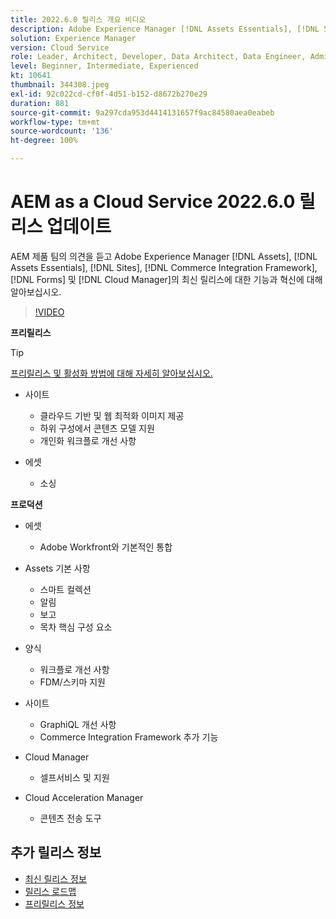 ```yaml
---
title: 2022.6.0 릴리스 개요 비디오
description: Adobe Experience Manager [!DNL Assets Essentials], [!DNL Sites], [!DNL Screens], [!DNL Forms] 및 [!DNL Cloud Foundation]용 2022-6-0 릴리스의 최신 기능과 혁신에 대해 알아보십시오.
solution: Experience Manager
version: Cloud Service
role: Leader, Architect, Developer, Data Architect, Data Engineer, Admin, User
level: Beginner, Intermediate, Experienced
kt: 10641
thumbnail: 344308.jpeg
exl-id: 92c022cd-cf0f-4d51-b152-d8672b270e29
duration: 881
source-git-commit: 9a297cda953d4414131657f9ac84580aea0eabeb
workflow-type: tm+mt
source-wordcount: '136'
ht-degree: 100%

---
```


# AEM as a Cloud Service 2022.6.0 릴리스 업데이트

AEM 제품 팀의 의견을 듣고 Adobe Experience Manager [!DNL Assets], [!DNL Assets Essentials], [!DNL Sites], [!DNL Commerce Integration Framework], [!DNL Forms] 및 [!DNL Cloud Manager]의 최신 릴리스에 대한 기능과 혁신에 대해 알아보십시오.

>[!VIDEO](https://video.tv.adobe.com/v/344308/?quality=12&learn=on)

**프리릴리스**

>[!TIP]
>
>[프리릴리스 및 활성화 방법에 대해 자세히 알아보십시오.](https://experienceleague.adobe.com/docs/experience-manager-cloud-service/content/release-notes/prerelease.html?lang=ko-KR)

* 사이트
   * 클라우드 기반 및 웹 최적화 이미지 제공
   * 하위 구성에서 콘텐츠 모델 지원
   * 개인화 워크플로 개선 사항

* 에셋
   * 소싱

**프로덕션**

* 에셋
   * Adobe Workfront와 기본적인 통합

* Assets 기본 사항
   * 스마트 컬렉션
   * 알림
   * 보고
   * 목차 핵심 구성 요소

* 양식
   * 워크플로 개선 사항
   * FDM/스키마 지원

* 사이트
   * GraphiQL 개선 사항
   * Commerce Integration Framework 추가 기능

* Cloud Manager
   * 셀프서비스 및 지원

* Cloud Acceleration Manager
   * 콘텐츠 전송 도구

<!-- Have questions about the release?  Discuss the release in [Experience League Communities](https://adobe.ly/3NDPR8Y). -->

## 추가 릴리스 정보

* [최신 릴리스 정보](https://experienceleague.adobe.com/docs/experience-manager-cloud-service/content/release-notes/home.html)
* [릴리스 로드맵](https://experienceleague.adobe.com/docs/experience-manager-release-information/aem-release-updates/update-releases-roadmap.html)
* [프리릴리스 정보](https://experienceleague.adobe.com/docs/experience-manager-cloud-service/content/release-notes/prerelease.html?lang=ko-KR)
